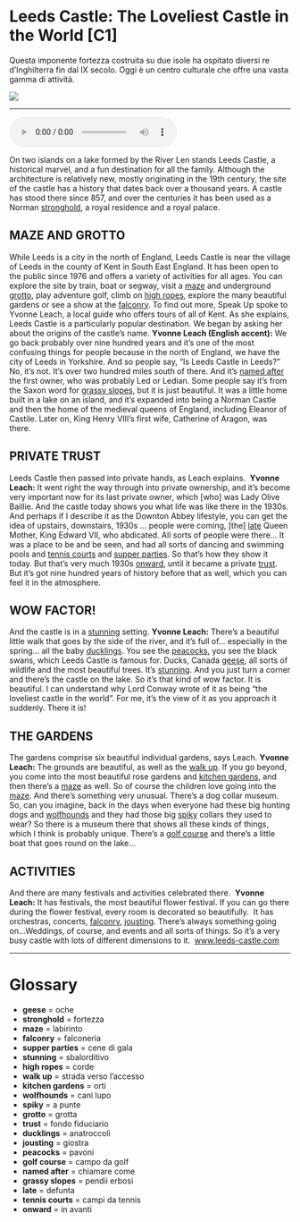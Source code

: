 # Leeds Castle: The Loveliest Castle in the World   [C1]

Questa imponente fortezza costruita su due isole ha ospitato diversi re d’Inghilterra fin dal IX secolo. Oggi è un centro culturale che offre una vasta gamma di attività.

![](Leeds%20Castle%20The%20Loveliest%20Castle%20in%20the%20World.jpg)

--------------

<div>
<audio controls autoplay>
    <source src="https:/raw.githubusercontent.com/dartie/speakup/main/2024-06/Leeds%20Castle%20The%20Loveliest%20Castle%20in%20the%20World.mp3" type="audio/mpeg">
</audio>
</div>


On two islands on a lake formed by the River Len stands Leeds Castle, a historical marvel, and a fun destination for all the family. Although the architecture is relatively new, mostly originating in the 19th century, the site of the castle has a history that dates back over a thousand years. A castle has stood there since 857, and over the centuries it has been used as a Norman [stronghold](## "fortezza"), a royal residence and a royal palace. 

## MAZE AND GROTTO
While Leeds is a city in the north of England, Leeds Castle is near the village of Leeds in the county of Kent in South East England. It has been open to the public since 1976 and offers a variety of activities for all ages. You can explore the site by train, boat or segway, visit a [maze](## "labirinto") and underground [grotto](## "grotta"), play adventure golf, climb on [high ropes](## "corde"), explore the many beautiful gardens or see a show at the [falconry](## "falconeria"). To find out more, Speak Up spoke to Yvonne Leach, a local guide who offers tours of all of Kent. As she explains, Leeds Castle is a particularly popular destination. We began by asking her about the origins of the castle’s name.
**Yvonne Leach (English accent):** We go back probably over nine hundred years and it’s one of the most confusing things for people because in the north of England, we have the city of Leeds in Yorkshire. And so people say, “Is Leeds Castle in Leeds?” No, it’s not. It’s over two hundred miles south of there. And it’s [named after](## "chiamare come") the first owner, who was probably Led or Ledian. Some people say it’s from the Saxon word for [grassy slopes](## "pendii erbosi"), but it is just beautiful. It was a little home built in a lake on an island, and it’s expanded into being a Norman Castle and then the home of the medieval queens of England, including Eleanor of Castile. Later on, King Henry VIII’s first wife, Catherine of Aragon, was there.

## PRIVATE TRUST
Leeds Castle then passed into private hands, as Leach explains. 
**Yvonne Leach:** It went right the way through into private ownership, and it’s become very important now for its last private owner, which [who] was Lady Olive Baillie. And the castle today shows you what life was like there in the 1930s. And perhaps if I describe it as the Downton Abbey lifestyle, you can get the idea of upstairs, downstairs, 1930s … people were coming, [the] [late](## "defunta") Queen Mother, King Edward VII, who abdicated. All sorts of people were there... It was a place to be and be seen, and had all sorts of dancing and swimming pools and [tennis courts](## "campi da tennis") and [supper parties](## "cene di gala"). So that’s how they show it today. But that’s very much 1930s [onward](## "in avanti"), until it became a private [trust](## "fondo fiduciario"). But it’s got nine hundred years of history before that as well, which you can feel it in the atmosphere.

## WOW FACTOR!
And the castle is in a [stunning](## "sbalorditivo") setting.
**Yvonne Leach:** There’s a beautiful little walk that goes by the side of the river, and it’s full of… especially in the spring… all the baby [ducklings](## "anatroccoli"). You see the [peacocks](## "pavoni"), you see the black swans, which Leeds Castle is famous for. Ducks, Canada [geese](## "oche"), all sorts of wildlife and the most beautiful trees. It’s [stunning](## "sbalorditivo"). And you just turn a corner and there’s the castle on the lake. So it’s that kind of wow factor. It is beautiful. I can understand why Lord Conway wrote of it as being “the loveliest castle in the world”. For me, it’s the view of it as you approach it suddenly. There it is!

## THE GARDENS
The gardens comprise six beautiful individual gardens, says Leach.
**Yvonne Leach:** The grounds are beautiful, as well as the [walk up](## "strada verso l’accesso"). If you go beyond, you come into the most beautiful rose gardens and [kitchen gardens](## "orti"), and then there’s a [maze](## "labirinto") as well. So of course the children love going into the [maze](## "labirinto"). And there’s something very unusual. There’s a dog collar museum. So, can you imagine, back in the days when everyone had these big hunting dogs and [wolfhounds](## "cani lupo") and they had those big [spiky](## "a punte") collars they used to wear? So there is a museum there that shows all these kinds of things, which I think is probably unique. There’s a [golf course](## "campo da golf") and there’s a little boat that goes round on the lake...

## ACTIVITIES
And there are many festivals and activities celebrated there. 
**Yvonne Leach:** It has festivals, the most beautiful flower festival. If you can go there during the flower festival, every room is decorated so beautifully.  It has orchestras, concerts, [falconry](## "falconeria"), [jousting](## "giostra"). There’s always something going on…Weddings, of course, and events and all sorts of things. So it’s a very busy castle with lots of different dimensions to it. 
www.leeds-castle.com

--------------

<div style = "display:block; clear:both; page-break-after:always;"></div>

# Glossary
* **geese** = oche
* **stronghold** = fortezza
* **maze** = labirinto
* **falconry** = falconeria
* **supper parties** = cene di gala
* **stunning** = sbalorditivo
* **high ropes** = corde
* **walk up** = strada verso l’accesso
* **kitchen gardens** = orti
* **wolfhounds** = cani lupo
* **spiky** = a punte
* **grotto** = grotta
* **trust** = fondo fiduciario
* **ducklings** = anatroccoli
* **jousting** = giostra
* **peacocks** = pavoni
* **golf course** = campo da golf
* **named after** = chiamare come
* **grassy slopes** = pendii erbosi
* **late** = defunta
* **tennis courts** = campi da tennis
* **onward** = in avanti
